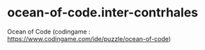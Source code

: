 # ocean-of-code.inter-contrhales
Ocean of Code (codingame : https://www.codingame.com/ide/puzzle/ocean-of-code)
